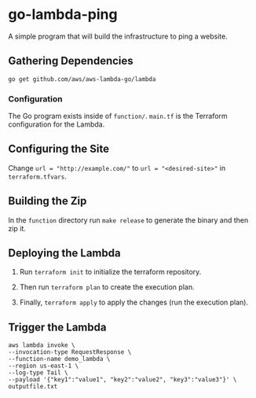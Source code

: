 # go-lambda-ping

A simple program that will build the infrastructure to ping a website.

## Gathering Dependencies

`go get github.com/aws/aws-lambda-go/lambda`

### Configuration

The Go program exists inside of `function/`.  `main.tf` is the Terraform configuration for the Lambda.

## Configuring the Site

Change `url = "http://example.com/"` to `url = "<desired-site>"` in `terraform.tfvars`.

## Building the Zip

In the `function` directory run `make release` to generate the binary and then zip it.

## Deploying the Lambda

1. Run `terraform init` to initialize the terraform repository.

2. Then run `terraform plan` to create the execution plan.

3. Finally, `terraform apply` to apply the changes (run the execution plan).


## Trigger the Lambda
```
aws lambda invoke \
--invocation-type RequestResponse \
--function-name demo_lambda \
--region us-east-1 \
--log-type Tail \
--payload '{"key1":"value1", "key2":"value2", "key3":"value3"}' \
outputfile.txt
```
